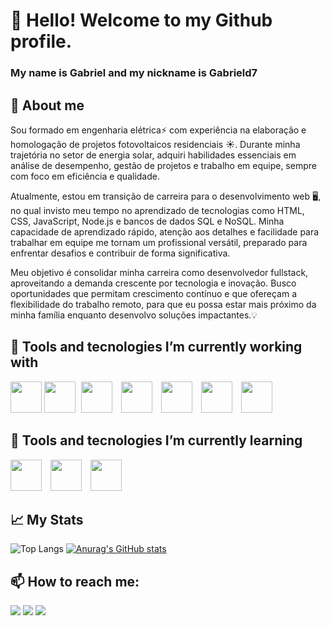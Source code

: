 # 👋 Hello! Welcome to my Github profile.
### My name is Gabriel and my nickname is Gabrield7

## 💬 About me

Sou formado em engenharia elétrica⚡ com experiência na elaboração e homologação de projetos fotovoltaicos residenciais ☀️. Durante minha trajetória no setor de energia solar, adquiri habilidades essenciais em análise de desempenho, gestão de projetos e trabalho em equipe, sempre com foco em eficiência e qualidade.

Atualmente, estou em transição de carreira para o desenvolvimento web 🖥️, no qual invisto meu tempo no aprendizado de tecnologias como HTML, CSS, JavaScript, Node.js e bancos de dados SQL e NoSQL. Minha capacidade de aprendizado rápido, atenção aos detalhes e facilidade para trabalhar em equipe me tornam um profissional versátil, preparado para enfrentar desafios e contribuir de forma significativa.

Meu objetivo é consolidar minha carreira como desenvolvedor fullstack, aproveitando a demanda crescente por tecnologia e inovação. Busco oportunidades que permitam crescimento contínuo e que ofereçam a flexibilidade do trabalho remoto, para que eu possa estar mais próximo da minha família enquanto desenvolvo soluções impactantes.💡


## 🔭 Tools and tecnologies I’m currently working with

<link rel="stylesheet" type='text/css' href="https://cdn.jsdelivr.net/gh/devicons/devicon@latest/devicon.min.css" />

<link rel="stylesheet" type='text/css' href="https://cdn.jsdelivr.net/gh/devicons/devicon@latest/devicon.min.css" />

<img src="https://cdn.jsdelivr.net/gh/devicons/devicon@latest/icons/html5/html5-plain-wordmark.svg" height=50 style="margin-right: 0px; display: inline-block;">
<img src="https://cdn.jsdelivr.net/gh/devicons/devicon@latest/icons/css3/css3-plain-wordmark.svg" height=50 style="margin-right: 5px; display: inline-block;">
<img src="https://cdn.jsdelivr.net/gh/devicons/devicon@latest/icons/javascript/javascript-plain.svg" height=50 style="margin-right: 10px; display: inline-block;">
<img src="https://cdn.jsdelivr.net/gh/devicons/devicon@latest/icons/git/git-plain-wordmark.svg" height=50 style="margin-right: 10px; display: inline-block;">
<img src="https://cdn.jsdelivr.net/gh/devicons/devicon@latest/icons/github/github-original-wordmark.svg" height=50 style="margin-right: 10px; display: inline-block;">
<img src="https://cdn.jsdelivr.net/gh/devicons/devicon@latest/icons/nodejs/nodejs-plain-wordmark.svg" height=50 style="margin-right: 10px; display: inline-block;">
<img src="https://cdn.jsdelivr.net/gh/devicons/devicon@latest/icons/mongodb/mongodb-plain-wordmark.svg" height=50 style="display: inline-block;">



## 🌱 Tools and tecnologies I’m currently learning
<img src="https://cdn.jsdelivr.net/gh/devicons/devicon@latest/icons/docker/docker-plain-wordmark.svg" height=50 style="margin-right: 10px;">
<img src="https://cdn.jsdelivr.net/gh/devicons/devicon@latest/icons/react/react-original-wordmark.svg" height=50 style="margin-right: 10px;">
<img src="https://cdn.jsdelivr.net/gh/devicons/devicon@latest/icons/postgresql/postgresql-plain-wordmark.svg" height=50 style="margin-right: 10px;">
          

## 📈 My Stats

![Top Langs](https://github-readme-stats.vercel.app/api/top-langs/?username=Gabrield7&layout=compact)
[![Anurag's GitHub stats](https://github-readme-stats.vercel.app/api?username=Gabrield7)](https://github.com/anuraghazra/github-readme-stats)


## 📫 How to reach me:

<div>
<a href="https://www.linkedin.com/in/gabriel-dln/" target="_blank"><img loading="lazy" src="https://img.shields.io/badge/-LinkedIn-%230077B5?style=for-the-badge&logo=linkedin&logoColor=white" target="_blank"></a>   
<a href = "gabrieldantas503@gmail.com"><img loading="lazy" src="https://img.shields.io/badge/Gmail-D14836?style=for-the-badge&logo=gmail&logoColor=white" target="_blank"></a>
<a href="https://www.instagram.com/_gab.dn/" target="_blank"><img loading="lazy" src="https://img.shields.io/badge/-Instagram-%23E4405F?style=for-the-badge&logo=instagram&logoColor=white" target="_blank"></a>
</div>
